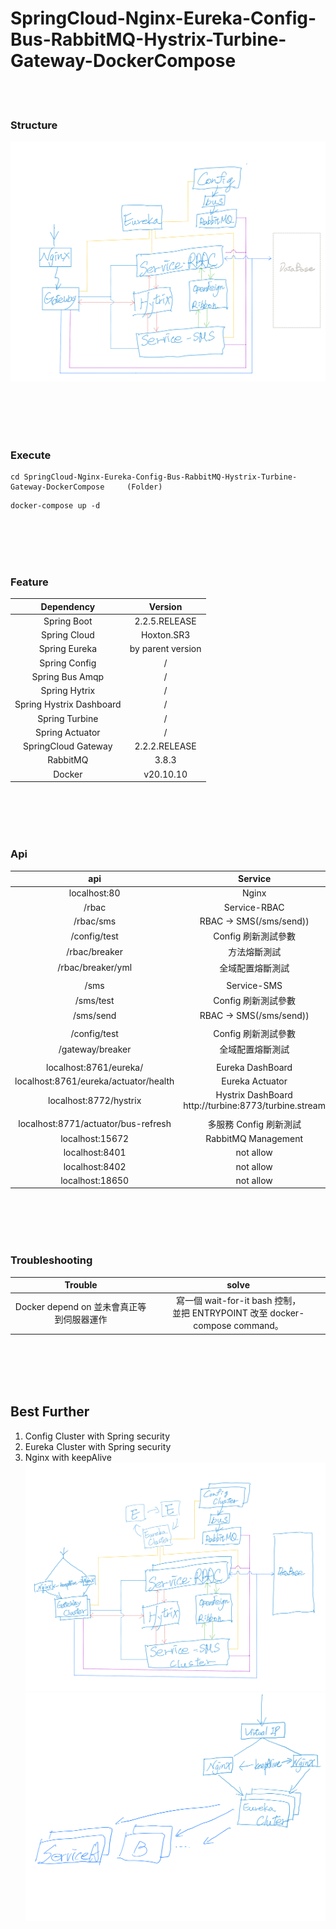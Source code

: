 # SpringCloud-Nginx-Eureka-Config-Bus-RabbitMQ-Hystrix-Turbine-Gateway-DockerCompose

<br>
<br>

### Structure

![](./images/SpringCloud.png)

<br>
<br>
<br>
<br>

### Execute
```
cd SpringCloud-Nginx-Eureka-Config-Bus-RabbitMQ-Hystrix-Turbine-Gateway-DockerCompose     (Folder)
```
```
docker-compose up -d
```

<br>
<br>
<br>
<br>

### Feature

| Dependency | Version |
| :----: | :----: |
| Spring Boot | 2.2.5.RELEASE |
| Spring Cloud | Hoxton.SR3 |
| Spring Eureka | by parent version |
| Spring Config | / |
| Spring Bus Amqp| / |
| Spring Hytrix | / |
| Spring Hystrix Dashboard | / |
| Spring Turbine | / |
| Spring Actuator | / |
| SpringCloud Gateway | 2.2.2.RELEASE |
| RabbitMQ | 3.8.3 |
| Docker| v20.10.10 |

<br>
<br>
<br>
<br>

### Api

| api | Service |
| :----: | :----: |
| localhost:80 | Nginx |
| /rbac | Service-RBAC |
| /rbac/sms | RBAC -> SMS(/sms/send)) |
| /config/test | Config 刷新測試參數 |
| /rbac/breaker | 方法熔斷測試 |
| /rbac/breaker/yml | 全域配置熔斷測試 |
|  |  |
| /sms | Service-SMS |
| /sms/test | Config 刷新測試參數 |
| /sms/send | RBAC -> SMS(/sms/send)) |
|  |  |
| /config/test | Config 刷新測試參數 |
| /gateway/breaker | 全域配置熔斷測試 |
|  |  |
| localhost:8761/eureka/ | Eureka DashBoard |
| localhost:8761/eureka/actuator/health | Eureka Actuator |
| localhost:8772/hystrix | Hystrix DashBoard<br>http://turbine:8773/turbine.stream |
|  |  |
| localhost:8771/actuator/bus-refresh | 多服務 Config 刷新測試 |
| localhost:15672 | RabbitMQ Management |
| localhost:8401 | not allow |
| localhost:8402 | not allow |
| localhost:18650 | not allow |

<br>
<br>
<br>
<br>

### Troubleshooting

| Trouble | solve |
| :----: | :----: |
| Docker depend on 並未會真正等到伺服器運作 | 寫一個 wait-for-it bash 控制，<br>並把 ENTRYPOINT 改至 docker-compose command。 |  

<br>
<br>
<br>
<br>

## Best Further
1. Config Cluster with Spring security
2. Eureka Cluster with Spring security
3. Nginx with keepAlive 
![](./images/bestFuther.png)
![](./images/bestFuther2.png)
